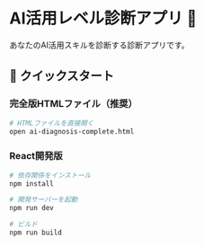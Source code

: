 # AI活用レベル診断アプリ 🤖

あなたのAI活用スキルを診断する診断アプリです。

## 🚀 クイックスタート

### 完全版HTMLファイル（推奨）
```bash
# HTMLファイルを直接開く
open ai-diagnosis-complete.html
```

### React開発版
```bash
# 依存関係をインストール
npm install

# 開発サーバーを起動
npm run dev

# ビルド
npm run build
```
